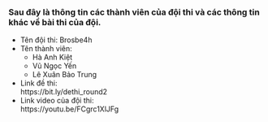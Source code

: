### Sau đây là thông tin các thành viên của đội thi và các thông tin khác về bài thi của đội.
<ul>
 <li>Tên đội thi: Brosbe4h</li>
  <li>Tên thành viên:
  <ul>
    <li>Hà Anh Kiệt</li>
    <li>Vũ Ngọc Yến</li>
    <li>Lê Xuân Bảo Trung</li>   
 </ul>
  </li>
 <li>Link đề thi:</li> https://bit.ly/dethi_round2
 <li>Link video của đội thi:</li> https://youtu.be/FCgrc1XlJFg
